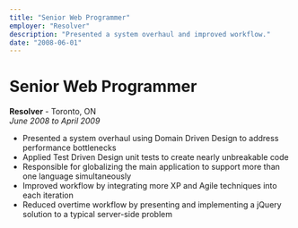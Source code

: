 ```yaml
---
title: "Senior Web Programmer"
employer: "Resolver"
description: "Presented a system overhaul and improved workflow."
date: "2008-06-01"
---
```


# Senior Web Programmer

**Resolver** - Toronto, ON  
_June 2008 to April 2009_

- Presented a system overhaul using Domain Driven Design to address performance bottlenecks
- Applied Test Driven Design unit tests to create nearly unbreakable code
- Responsible for globalizing the main application to support more than one language simultaneously
- Improved workflow by integrating more XP and Agile techniques into each iteration
- Reduced overtime workflow by presenting and implementing a jQuery solution to a typical server-side problem
